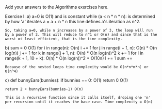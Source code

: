Add your answers to the Algorithms exercises here.

Exercise I:
a)  a=0 is                          O(1) and is constant
    while (a < n * n * n):          is determined by how 'a' iterates
    a = a + n * n                   this line defines a's iteration as n^2.

    So, taking a=0, while n increases by a power of 3, the loop will run by a power of 2. This will reduce to n^1 or O(n) and since that is the worst ot least efficient, that is the time complexity.

b) sum = 0                          O(1)
    for i in range(n):              O(n)
        i += 1
    for j in range(i + 1, n):       O(n) * O(n log(n))
        j += 1
    for k in range(j + 1, n):       O(n) * O(n log(n))^2
        k += 1
    for l in range(k + 1, 10 + k):  O(n) * O(n log(n))^2 * O(10n)
        l += 1
        sum += 
        
    Because of the nested loops time complexity would be O(n*n*n*n) or O(n^4)

c)  def bunnyEars(bunnies):
    if bunnies == 0:                O(1)
    return 0                        O(1)

    return 2 + bunnyEars(bunnies-1) O(n)

    This is a recursive function since it calls itself, droping one 'n' per recursion until it reaches the base case. Time complexity = O(n)